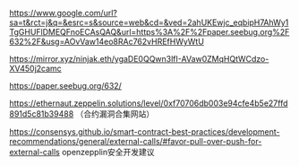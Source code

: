 

https://www.google.com/url?sa=t&rct=j&q=&esrc=s&source=web&cd=&ved=2ahUKEwjc_eqbipH7AhWy1TgGHUFlDMEQFnoECAsQAQ&url=https%3A%2F%2Fpaper.seebug.org%2F632%2F&usg=AOvVaw14eo8RAc762vHREfHWyWtU

https://mirror.xyz/ninjak.eth/ygaDE0QQwn3lfI-AVaw0ZMqHQtWCdzo-XV450j2camc

https://paper.seebug.org/632/

https://ethernaut.zeppelin.solutions/level/0xf70706db003e94cfe4b5e27ffd891d5c81b39488 （合约漏洞合集网站）



https://consensys.github.io/smart-contract-best-practices/development-recommendations/general/external-calls/#favor-pull-over-push-for-external-calls  openzepplin安全开发建议

